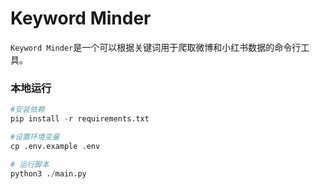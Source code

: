 # Keyword Minder

`Keyword Minder`是一个可以根据关键词用于爬取微博和小红书数据的命令行工具。

### 本地运行
```python
#安装依赖
pip install -r requirements.txt

#设置环境变量
cp .env.example .env

# 运行脚本
python3 ./main.py
```
